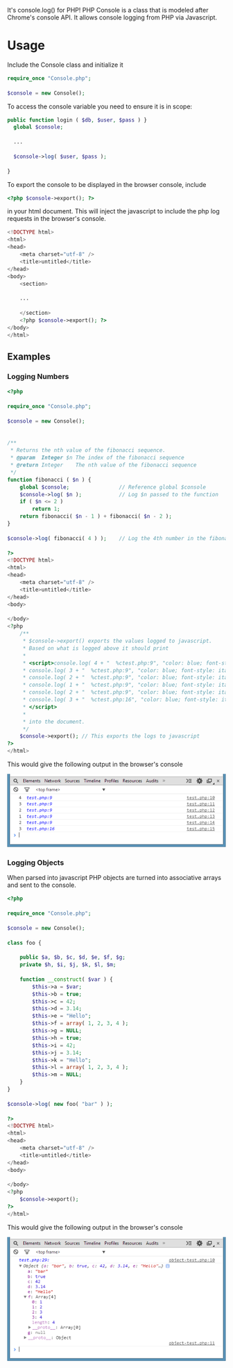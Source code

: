 It's console.log() for PHP! PHP Console is a class that is modeled after Chrome's console API. It allows console logging from PHP via Javascript.

Usage
=====

Include the Console class and initialize it

```php
require_once "Console.php";

$console = new Console();
```

To access the console variable you need to ensure it is in scope:

```php
public function login ( $db, $user, $pass ) }
  global $console;
  
  ...
  
  $console->log( $user, $pass );
  
}
```

To export the console to be displayed in the browser console, include

```php
<?php $console->export(); ?>
```

in your html document. This will inject the javascript to include the php log requests in the browser's console.

```php
<!DOCTYPE html>
<html>
<head>
	<meta charset="utf-8" />
	<title>untitled</title>
</head>
<body>
	<section>
	
	...
	
	</section>
	<?php $console->export(); ?>
</body>
</html>
```

Examples
--------

### Logging Numbers

```php
<?php

require_once "Console.php";

$console = new Console();


/**
 * Returns the nth value of the fibonacci sequence.
 * @param  Integer $n The index of the fibonacci sequence
 * @return Integer    The nth value of the fibonacci sequence
 */
function fibonacci ( $n ) {
	global $console;				// Reference global $console
	$console->log( $n );			// Log $n passed to the function
	if ( $n <= 2 )
		return 1;
	return fibonacci( $n - 1 ) + fibonacci( $n - 2 );
}

$console->log( fibonacci( 4 ) );	// Log the 4th number in the fibonacci sequence (3)

?>
<!DOCTYPE html>
<html>
<head>
	<meta charset="utf-8" />
	<title>untitled</title>
</head>
<body>
	
</body>
<?php
	/**
	 * $console->export() exports the values logged to javascript.
	 * Based on what is logged above it should print
	 * 
	 * <script>console.log( 4 + "  %ctest.php:9", "color: blue; font-style: italic;" );
	 * console.log( 3 + "  %ctest.php:9", "color: blue; font-style: italic;" );
	 * console.log( 2 + "  %ctest.php:9", "color: blue; font-style: italic;" );
	 * console.log( 1 + "  %ctest.php:9", "color: blue; font-style: italic;" );
	 * console.log( 2 + "  %ctest.php:9", "color: blue; font-style: italic;" );
	 * console.log( 3 + "  %ctest.php:16", "color: blue; font-style: italic;" );
	 * </script>
	 *
	 * into the document.
	 */
	$console->export(); // This exports the logs to javascript
?>
</html>
```

This would give the following output in the browser's console

![Console Output](https://raw.githubusercontent.com/zephenryus/zephenryus.github.io/master/images/console-1.png "Console Output")

### Logging Objects

When parsed into javascript PHP objects are turned into associative arrays and sent to the console.

```php
<?php

require_once "Console.php";

$console = new Console();

class foo {

	public $a, $b, $c, $d, $e, $f, $g;
	private $h, $i, $j, $k, $l, $m;

	function __construct( $var ) {
		$this->a = $var;
		$this->b = true;
		$this->c = 42;
		$this->d = 3.14;
		$this->e = "Hello";
		$this->f = array( 1, 2, 3, 4 );
		$this->g = NULL;
		$this->h = true;
		$this->i = 42;
		$this->j = 3.14;
		$this->k = "Hello";
		$this->l = array( 1, 2, 3, 4 );
		$this->m = NULL;
	}
}

$console->log( new foo( "bar" ) );

?>
<!DOCTYPE html>
<html>
<head>
	<meta charset="utf-8" />
	<title>untitled</title>
</head>
<body>
	
</body>
<?php
	$console->export();
?>
</html>
```

This would give the following output in the browser's console

![Console Output](https://raw.githubusercontent.com/zephenryus/zephenryus.github.io/master/images/console-2.png "Console Output")